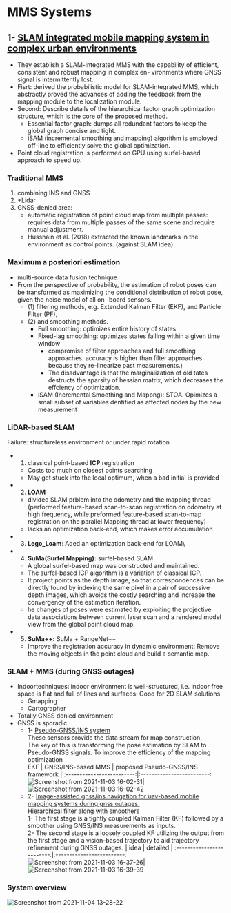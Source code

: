 # MMS Systems


## 1- [SLAM integrated mobile mapping system in complex urban environments](https://www.sciencedirect.com/science/article/pii/S0924271620301386)
* They establish a SLAM-integrated MMS with the capability of efficient, consistent and robust mapping in complex en- vironments where GNSS signal is intermittently lost.
* Fisrt: derived the probabilistic model for SLAM-integrated MMS, which abstractly proved the advances of adding the feedback from the mapping module to the localization module.
* Second: Describe details of the hierarchical factor graph optimization structure, which is the core of the proposed method.
  * Essential factor graph: dumps all redundant factors to keep the global graph concise and tight.
  * iSAM (incremental smoothing and mapping) algorithm is employed off-line to efficiently solve the global optimization.
* Point cloud registration is performed on GPU using surfel-based approach to speed up.
### Traditional MMS
1. combining INS and GNSS
2. +Lidar
3. GNSS-denied area: 
   * automatic registration of point cloud map from multiple passes: requires data from multiple passes of the same scene and require manual adjustment.
   * Hussnain et al. (2018) extracted the known landmarks in the environment as control points. (against SLAM idea)

### Maximum a posteriori estimation  
* multi-source data fusion technique 
* From the perspective of probability, the estimation of robot poses can be transformed as maximizing the conditional distribution of robot pose, given the noise model of all on- board sensors.
  * (1) filtering methods, e.g. Extended Kalman Filter (EKF), and Particle Filter (PF), 
  * (2) and smoothing methods.
    * Full smoothing: optimizes entire history of states
    * Fixed-lag smoothing: optimizes states falling within a given time window 
      * compromise of filter approaches and full smoothing approaches. accuracy is higher than filter approaches because they re-linearize past measurements.)
      * The disadvantage is that the marginalization of old tates destructs the sparsity of hessian matrix, which decreases the effciency of optimization.
    * iSAM (Incremental Smoothing and Mappng): STOA. Opimizes a small subset of variables dentified as affected nodes by the new measurement
### LiDAR-based SLAM
Failure: structureless environment or under rapid rotation
* 1. classical point-based **ICP** registration
  * Costs too much on closest points searching
  * May get stuck into the local optimum, when a bad initial is provided
 * 2. **LOAM**
   *  divided SLAM prblem into the odometry and the mapping thread (performed feature-based scan-to-scan registration on odometry at high frequency, while preformed feature-based scan-to-map registration on the parallel Mapping thread at lower frequency)
   *  lacks an optimization back-end, which makes error accumulation
 * 3. **Lego_Loam**: Aded an optimization back-end for LOAM\
 * 4. **SuMa(Surfel Mapping):** surfel-based SLAM
   * A global surfel-based map was constructed and maintained. 
   * The surfel-based ICP algorithm is a variation of classical ICP.
   * It project points as the depth image, so that correspondences can be directly found by indexing the same pixel in a pair of successive depth images, which avoids the costly searching and increase the convergency of the estimation iteration.
   * he changes of poses were estimated by exploiting the projective data associations between current laser scan and a rendered model view from the global point cloud map.
 * 5. **SuMa++:** SuMa + RangeNet++
   * Improve the registration accuracy in dynamic environment: Remove the moving objects in the point cloud and build a semantic map.
 ### SLAM + MMS  (during GNSS outages)
 * Indoortechniques: indoor environment is well-structured, i.e. indoor free space is flat and full of lines and surfaces: Good for 2D SLAM solutions
   * Gmapping
   * Cartographer
 * Totally GNSS denied environment
 * GNSS is sporadic
   *  1- [Pseudo-GNSS/INS system](https://ieeexplore.ieee.org/document/8373382)  
      These sensors provide the data stream for map construction.  
      The key of this is transforming the pose estimation by SLAM to Pseudo-GNSS signals. To improve the efficiency of the mapping optimization  
      EKF
      |  GNSS/INS-based MMS             |  proposed Pseudo-GNSS/INS framework |
      :-------------------------:|:-------------------------:
      ![Screenshot from 2021-11-03 16-02-31](https://user-images.githubusercontent.com/46463022/140184443-3b8f3481-2f95-4d69-a818-c4259cef2dc6.png)|![Screenshot from 2021-11-03 16-02-42](https://user-images.githubusercontent.com/46463022/140184454-d1be3b14-8c4e-4354-9322-77d27b547681.png)
   *  2- [Image-assisted gnss/ins navigation for uav-based mobile mapping systems during gnss outages.](https://ieeexplore.ieee.org/stamp/stamp.jsp?tp=&arnumber=8373409)  
       Hierarchical filter along with smoothers  
       1- The first stage is a tightly coupled Kalman Filter (KF) followed by a smoother using GNSS/INS measurements as inputs.  
       2- The second stage is a loosely coupled KF utilizing the output from the first stage and a vision-based trajectory to aid trajectory refinement during GNSS outages.
       |  idea             |  detailed  |
       :-------------------------:|:-------------------------:
       ![Screenshot from 2021-11-03 16-37-26](https://user-images.githubusercontent.com/46463022/140188949-aaae8e23-79b2-4b51-a113-68c2f4cac4c7.png)|![Screenshot from 2021-11-03 16-39-39](https://user-images.githubusercontent.com/46463022/140189224-7c159643-ddfc-435b-94a0-990b828e97be.png)
### System overview  
   
   ![Screenshot from 2021-11-04 13-28-22](https://user-images.githubusercontent.com/46463022/140389526-c8b06632-ff8d-4bdf-a092-7f84eb2225c7.png)

